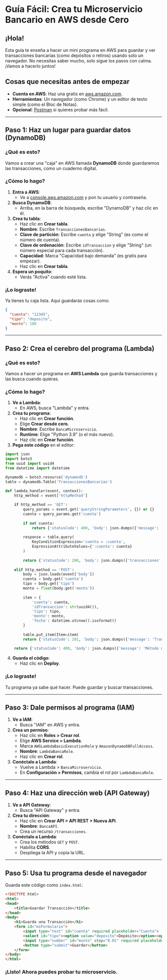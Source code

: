 # Guía Fácil: Crea tu Microservicio Bancario en AWS desde Cero

## ¡Hola!
Esta guía te enseña a hacer un mini programa en AWS para guardar y ver transacciones bancarias (como depósitos o retiros) usando solo un navegador. No necesitas saber mucho, solo sigue los pasos con calma. ¡Vamos a hacerlo juntos!

## Cosas que necesitas antes de empezar
- **Cuenta en AWS**: Haz una gratis en [aws.amazon.com](https://aws.amazon.com/).
- **Herramientas**: Un navegador (como Chrome) y un editor de texto simple (como el Bloc de Notas).
- **Opcional**: [Postman](https://www.postman.com/) si quieres probar más fácil.

---

## Paso 1: Haz un lugar para guardar datos (DynamoDB)
### ¿Qué es esto?
Vamos a crear una "caja" en AWS llamada **DynamoDB** donde guardaremos las transacciones, como un cuaderno digital.

### ¿Cómo lo hago?
1. **Entra a AWS**:
   - Ve a [console.aws.amazon.com](https://console.aws.amazon.com/) y pon tu usuario y contraseña.
2. **Busca DynamoDB**:
   - Arriba, en la barra de búsqueda, escribe "DynamoDB" y haz clic en él.
3. **Crea tu tabla**:
   - Haz clic en **Crear tabla**.
   - **Nombre**: Escribe `TransaccionesBancarias`.
   - **Clave de partición**: Escribe `cuenta` y elige "String" (es como el número de cuenta).
   - **Clave de ordenación**: Escribe `idTransaccion` y elige "String" (un número especial para cada transacción).
   - **Capacidad**: Marca "Capacidad bajo demanda" (es gratis para empezar).
   - Haz clic en **Crear tabla**.
4. **Espera un poquito**:
   - Verás "Activa" cuando esté lista.

### ¡Lo lograste!
Ya tienes tu caja lista. Aquí guardarás cosas como:
```json
{
  "cuenta": "12345",
  "tipo": "deposito",
  "monto": 100
}
```

---

## Paso 2: Crea el cerebro del programa (Lambda)
### ¿Qué es esto?
Vamos a hacer un programa en **AWS Lambda** que guarda transacciones y las busca cuando quieras.

### ¿Cómo lo hago?
1. **Ve a Lambda**:
   - En AWS, busca "Lambda" y entra.
2. **Crea tu programa**:
   - Haz clic en **Crear función**.
   - Elige **Crear desde cero**.
   - **Nombre**: Escribe `BancaMicroservicio`.
   - **Runtime**: Elige "Python 3.9" (o el más nuevo).
   - Haz clic en **Crear función**.
3. **Pega este código** en el editor:
```python
import json
import boto3
from uuid import uuid4
from datetime import datetime

dynamodb = boto3.resource('dynamodb')
table = dynamodb.Table('TransaccionesBancarias')

def lambda_handler(event, context):
    http_method = event['httpMethod']
    
    if http_method == 'GET':
        query_params = event.get('queryStringParameters', {}) or {}
        cuenta = query_params.get('cuenta')
        
        if not cuenta:
            return {'statusCode': 400, 'body': json.dumps({'message': 'Falta el número de cuenta'})}
        
        response = table.query(
            KeyConditionExpression='cuenta = :cuenta',
            ExpressionAttributeValues={':cuenta': cuenta}
        )
        
        return {'statusCode': 200, 'body': json.dumps({'transacciones': response.get('Items', [])})}
    
    elif http_method == 'POST':
        body = json.loads(event['body'])
        cuenta = body.get('cuenta')
        tipo = body.get('tipo')
        monto = float(body.get('monto'))
        
        item = {
            'cuenta': cuenta,
            'idTransaccion': str(uuid4()),
            'tipo': tipo,
            'monto': monto,
            'fecha': datetime.utcnow().isoformat()
        }
        
        table.put_item(Item=item)
        return {'statusCode': 201, 'body': json.dumps({'message': 'Transacción guardada'})}
    
    return {'statusCode': 400, 'body': json.dumps({'message': 'Método no funciona'})}
```
4. **Guarda el código**:
   - Haz clic en **Deploy**.

### ¡Lo lograste!
Tu programa ya sabe qué hacer. Puede guardar y buscar transacciones.

---

## Paso 3: Dale permisos al programa (IAM)
1. **Ve a IAM**:
   - Busca "IAM" en AWS y entra.
2. **Crea un permiso**:
   - Haz clic en **Roles > Crear rol**.
   - Elige **AWS Service > Lambda**.
   - Marca `AWSLambdaBasicExecutionRole` y `AmazonDynamoDBFullAccess`.
   - **Nombre**: `LambdaBancaRole`.
   - Haz clic en **Crear rol**.
3. **Conéctalo a Lambda**:
   - Vuelve a Lambda > `BancaMicroservicio`.
   - En **Configuración > Permisos**, cambia el rol por `LambdaBancaRole`.

---

## Paso 4: Haz una dirección web (API Gateway)
1. **Ve a API Gateway**:
   - Busca "API Gateway" y entra.
2. **Crea tu dirección**:
   - Haz clic en **Crear API > API REST > Nueva API**.
   - **Nombre**: `BancaAPI`.
   - Crea un recurso `/transacciones`.
3. **Conéctalo a Lambda**:
   - Crea los métodos `GET` y `POST`.
   - Habilita **CORS**.
   - Despliega la API y copia la URL.

---

## Paso 5: Usa tu programa desde el navegador
Guarda este código como `index.html`:
```html
<!DOCTYPE html>
<html>
<head>
    <title>Guardar Transacción</title>
</head>
<body>
    <h1>Guarda una Transacción</h1>
    <form id="miFormulario">
        <input type="text" id="cuenta" required placeholder="Cuenta">
        <select id="tipo"><option value="deposito">Depósito</option><option value="retiro">Retiro</option></select>
        <input type="number" id="monto" step="0.01" required placeholder="Monto">
        <button type="submit">Guardar</button>
    </form>
</body>
</html>
```
### ¡Listo! Ahora puedes probar tu microservicio.

